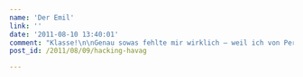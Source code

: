 ```yaml
---
name: 'Der Emil'
link: ''
date: '2011-08-10 13:40:01'
comment: "Klasse!\n\nGenau sowas fehlte mir wirklich – weil ich von Perl und Java keine Ahnung habe (als LINUXer!)."
post_id: /2011/08/09/hacking-havag

---
```



